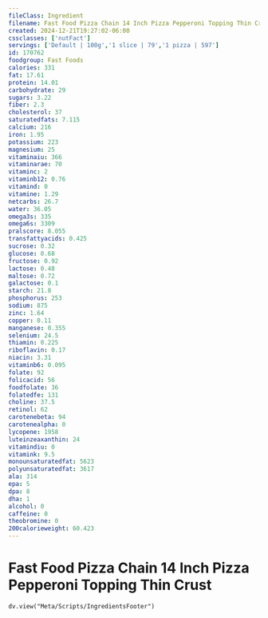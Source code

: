 ```yaml
---
fileClass: Ingredient
filename: Fast Food Pizza Chain 14 Inch Pizza Pepperoni Topping Thin Crust
created: 2024-12-21T19:27:02-06:00
cssclasses: ['nutFact']
servings: ['Default | 100g','1 slice | 79','1 pizza | 597']
id: 170762
foodgroup: Fast Foods
calories: 331
fat: 17.61
protein: 14.01
carbohydrate: 29
sugars: 3.22
fiber: 2.3
cholesterol: 37
saturatedfats: 7.115
calcium: 216
iron: 1.95
potassium: 223
magnesium: 25
vitaminaiu: 366
vitaminarae: 70
vitaminc: 2
vitaminb12: 0.76
vitamind: 0
vitamine: 1.29
netcarbs: 26.7
water: 36.05
omega3s: 335
omega6s: 3309
pralscore: 8.055
transfattyacids: 0.425
sucrose: 0.32
glucose: 0.68
fructose: 0.92
lactose: 0.48
maltose: 0.72
galactose: 0.1
starch: 21.8
phosphorus: 253
sodium: 875
zinc: 1.64
copper: 0.11
manganese: 0.355
selenium: 24.5
thiamin: 0.225
riboflavin: 0.17
niacin: 3.31
vitaminb6: 0.095
folate: 92
folicacid: 56
foodfolate: 36
folatedfe: 131
choline: 37.5
retinol: 62
carotenebeta: 94
carotenealpha: 0
lycopene: 1958
luteinzeaxanthin: 24
vitamindiu: 0
vitamink: 9.5
monounsaturatedfat: 5623
polyunsaturatedfat: 3617
ala: 314
epa: 5
dpa: 8
dha: 1
alcohol: 0
caffeine: 0
theobromine: 0
200calorieweight: 60.423
---
```


# Fast Food Pizza Chain 14 Inch Pizza Pepperoni Topping Thin Crust

```dataviewjs
dv.view("Meta/Scripts/IngredientsFooter")
```